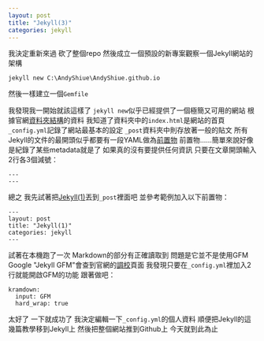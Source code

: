 ```yaml
---
layout: post
title: "Jekyll(3)"
categories: jekyll
---
```


我決定重新來過
砍了整個repo
然後成立一個預設的新專案觀察一個Jekyll網站的架構

<!--more-->

```
jekyll new C:\AndyShiue\AndyShiue.github.io
```

然後一樣建立一個`Gemfile`

我發現我一開始就該這樣了
`jekyll new`似乎已經提供了一個極簡又可用的網站
根據官網[資料夾結構](https://jekyllrb.com/docs/structure/)的資料
我知道了資料夾中的`index.html`是網站的首頁
`_config.yml`記錄了網站最基本的設定
`_post`資料夾中則存放著一般的貼文
所有Jekyll的文件的最開頭似乎都要有一段YAML做為[前置物](https://jekyllrb.com/docs/frontmatter/)
前置物......簡單來說好像是紀錄了某些metadata就是了
如果真的沒有要提供任何資訊
只要在文章開頭輸入2行各3個減號：

```
---
---
```

總之
我先試著把[Jekyll(1)](http://pigggggggggggggy.logdown.com/posts/2016/02/24/546001)丟到`_post`裡面吧
並參考範例加入以下前置物：

```
---
layout: post
title: "Jekyll(1)"
categories: jekyll
---
```

試著在本機跑了一次
Markdown的部分有正確讀取到
問題是它並不是使用GFM
Google "Jekyll GFM"會查到官網的[調校](http://jekyllrb.com/docs/configuration/)頁面
我發現只要在`_config.yml`裡加入2行就能開啟GFM的功能
跟著做吧：

```
kramdown:
  input: GFM
  hard_wrap: true
```

太好了
一下就成功了
我決定編輯一下`_config.yml`的個人資料
順便把Jekyll的這幾篇教學移到Jekyll上
然後把整個網站推到Github上
今天就到此為止